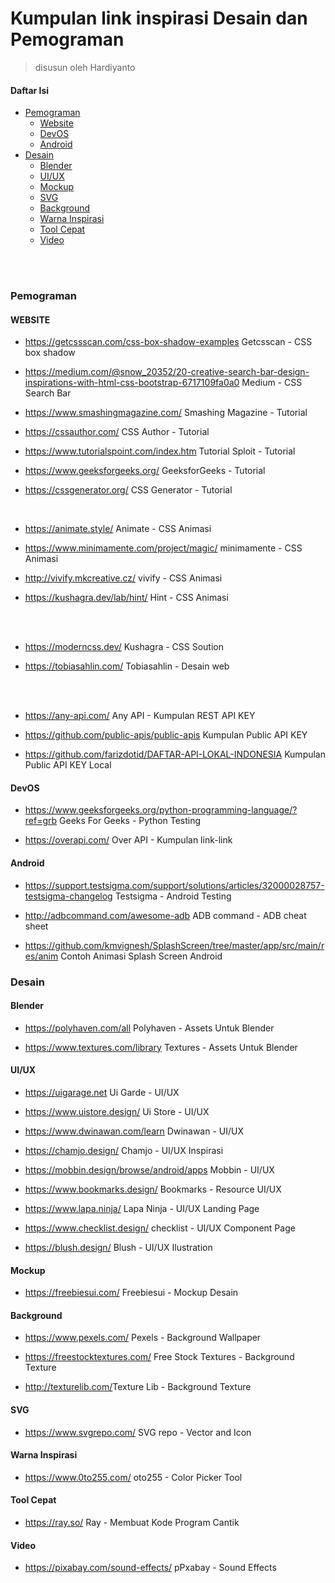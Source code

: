 # Kumpulan link inspirasi Desain dan Pemograman
> disusun oleh Hardiyanto

#### Daftar Isi

* [Pemograman](#pemograman)
    * [Website](#website)
    * [DevOS](#devos)
    * [Android](#android)
* [Desain](#desain)
    * [Blender](#blender)
    * [UI/UX](#uiux)
    * [Mockup](#mockup)
    * [SVG](#svg)
    * [Background](#background)
    * [Warna Inspirasi](#warna-inspirasi)
    * [Tool Cepat](#tool-cepat)
    * [Video](#video)
<br>
</br>

### Pemograman
#### WEBSITE

- <https://getcssscan.com/css-box-shadow-examples> Getcsscan - CSS box shadow

- <https://medium.com/@snow_20352/20-creative-search-bar-design-inspirations-with-html-css-bootstrap-6717109fa0a0> Medium - CSS Search Bar

- <https://www.smashingmagazine.com/> Smashing Magazine - Tutorial

- <https://cssauthor.com/> CSS Author - Tutorial

- <https://www.tutorialspoint.com/index.htm> Tutorial Sploit - Tutorial

- <https://www.geeksforgeeks.org/> GeeksforGeeks - Tutorial

- <https://cssgenerator.org/> CSS Generator - Tutorial

<br>

- <https://animate.style/> Animate - CSS Animasi

- <https://www.minimamente.com/project/magic/> minimamente - CSS Animasi

- <http://vivify.mkcreative.cz/> vivify - CSS Animasi

- <https://kushagra.dev/lab/hint/> Hint - CSS Animasi

<br>
</br>

- <https://moderncss.dev/> Kushagra - CSS Soution

- <https://tobiasahlin.com/> Tobiasahlin - Desain web

<br>
</br>

- <https://any-api.com/> Any API - Kumpulan REST API KEY

- <https://github.com/public-apis/public-apis> Kumpulan Public API KEY

- <https://github.com/farizdotid/DAFTAR-API-LOKAL-INDONESIA> Kumpulan Public API KEY Local


#### DevOS 

- <https://www.geeksforgeeks.org/python-programming-language/?ref=grb> Geeks For Geeks - Python Testing

- <https://overapi.com/> Over API - Kumpulan link-link 

#### Android

- <https://support.testsigma.com/support/solutions/articles/32000028757-testsigma-changelog> Testsigma - Android Testing

- <http://adbcommand.com/awesome-adb> ADB command - ADB cheat sheet

- <https://github.com/kmvignesh/SplashScreen/tree/master/app/src/main/res/anim> Contoh Animasi Splash Screen Android

### Desain
#### Blender

- <https://polyhaven.com/all> Polyhaven - Assets Untuk Blender

- <https://www.textures.com/library> Textures - Assets Untuk Blender

#### UI/UX

- <https://uigarage.net> Ui Garde - UI/UX

- <https://www.uistore.design/> Ui Store - UI/UX

- <https://www.dwinawan.com/learn> Dwinawan - UI/UX

- <https://chamjo.design/> Chamjo - UI/UX Inspirasi

- <https://mobbin.design/browse/android/apps> Mobbin - UI/UX

- <https://www.bookmarks.design/> Bookmarks - Resource UI/UX

- <https://www.lapa.ninja/> Lapa Ninja - UI/UX Landing Page

- <https://www.checklist.design/> checklist - UI/UX Component Page

- <https://blush.design/> Blush - UI/UX Ilustration

#### Mockup
- <https://freebiesui.com/> Freebiesui - Mockup Desain

#### Background

- <https://www.pexels.com/> Pexels - Background Wallpaper

- <https://freestocktextures.com/> Free Stock Textures - Background Texture

- <http://texturelib.com/>Texture Lib - Background Texture

#### SVG
- <https://www.svgrepo.com/> SVG repo - Vector and Icon

#### Warna Inspirasi
- <https://www.0to255.com/> oto255 - Color Picker Tool

#### Tool Cepat
- <https://ray.so/> Ray - Membuat Kode Program Cantik

#### Video
- <https://pixabay.com/sound-effects/> pPxabay - Sound Effects

